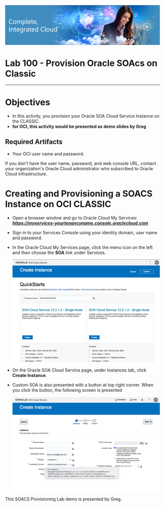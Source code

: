 <img class="float-right" src="images/j2c-logo.png">

# Lab 100 - Provision Oracle SOAcs on Classic

---

# Objectives

- In this activity, you provision your Oracle SOA Cloud Service Instance on the CLASSIC.
- **for OCI, this activity would be presented as demo slides by Greg**

## Required Artifacts

- Your OCI user name and password.

If you don't have the user name, password, and web console URL, contact your organization's Oracle Cloud administrator who subscribed to Oracle Cloud Infrastructure.

# Creating and Provisioning a SOACS Instance on OCI CLASSIC

- Open a browser window and go to Oracle Cloud My Services:
***https://myservices-yourtenancyname.console.oraclecloud.com***

- Sign in to your Services Console using your identity domain, user name and password.

- In the Oracle Cloud My Services page, click the menu icon on the left and then choose the **SOA** link under Services.

    ![](images/provisioning/image025.png)

- On the Oracle SOA Cloud Service page, under Instances tab, click **Create Instance**.




- Custom SOA is also presented with a button at top right corner. When you click the button, the following screen is presented



    ![](images/provisioning/image027_002.png)




This SOACS Provisioning Lab demo is presented by Greg.
